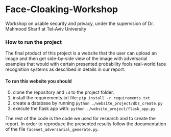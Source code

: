 # Face-Cloaking-Workshop

Workshop on usable security and privacy, under the supervision of Dr. Mahmood Sharif at Tel-Aviv University

### How to run the project

The final product of this project is a website that the user can upload an image and then get side-by-side view of the
image with adversarial examples that would with certain presented probability fools real-world face recognition systems
as described in details in our report.

#### To run this website you should

0. clone the repository and ```cd``` to the project folder.
1. install the requirements.txt file: ```pip install -r requirements.txt```
2. create a database by running ```python ./website_project/dbs_create.py```
3. execute the flask app with: ```python ./website_project/flask_app.py```

The rest of the code is the code we used for research and to create the report. In order to reproduce the presented
results follow the documentation of the file ```facenet_adversarial_generate.py```.
